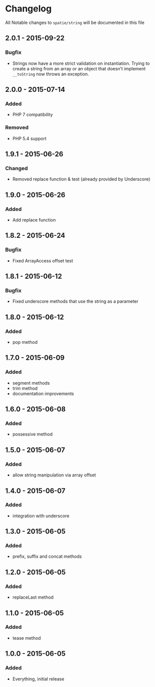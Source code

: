 # Changelog

All Notable changes to `spatie/string` will be documented in this file

## 2.0.1 - 2015-09-22
### Bugfix
- Strings now have a more strict validation on instantiation. Trying to create a string from an array or an object that doesn't implement `__toString` now throws an exception.

## 2.0.0 - 2015-07-14
### Added
- PHP 7 compatibility

### Removed
- PHP 5.4 support

## 1.9.1 - 2015-06-26

### Changed
- Removed replace function & test (already provided by Underscore)

## 1.9.0 - 2015-06-26

### Added
- Add replace function

## 1.8.2 - 2015-06-24

### Bugfix
- Fixed ArrayAccess offset test

## 1.8.1 - 2015-06-12

### Bugfix
- Fixed underscore methods that use the string as a parameter

## 1.8.0 - 2015-06-12

### Added
- pop method
 
## 1.7.0 - 2015-06-09

### Added
-  segment methods
-  trim method
-  documentation improvements

## 1.6.0 - 2015-06-08

### Added
-  possessive method

## 1.5.0 - 2015-06-07

### Added
-  allow string manipulation via array offset

## 1.4.0 - 2015-06-07

### Added
-  integration with underscore

## 1.3.0 - 2015-06-05

### Added
-  prefix, suffix and concat methods

## 1.2.0 - 2015-06-05

### Added
-  replaceLast method

## 1.1.0 - 2015-06-05

### Added
- tease method

## 1.0.0 - 2015-06-05

### Added
- Everything, initial release
